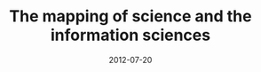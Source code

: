 ---
date: 2012-07-20
title: The mapping of science and the information sciences
source: Journal of Documentation
sourceUrl: https://cns.iu.edu//all_news/event/20120720_JournalOfDocumentation.html
pdfLink: 20120720-journal-of-documentation.pdf
---